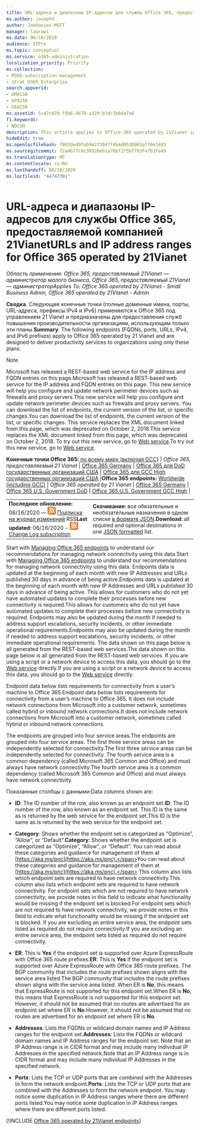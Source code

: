 ```yaml
---
title: URL-адреса и диапазоны IP-адресов для службы Office 365, предоставляемой компанией 21Vianet
ms.author: josephd
author: JoeDavies-MSFT
manager: laurawi
ms.date: 06/16/2020
audience: ITPro
ms.topic: conceptual
ms.service: o365-administration
localization_priority: Priority
ms.collection:
- M365-subscription-management
- Strat_O365_Enterprise
search.appverid:
- GMA150
- GPA150
- GEA150
ms.assetid: 5c47c07d-f9b6-4b78-a329-bfdc1b6da7a0
f1.keywords:
- NOCSH
description: This article applies to Office 365 operated by 21Vianet in China. This article lists the URLs and IP address ranges used by Office 365 operated by 21Vianet.
hideEdit: true
ms.openlocfilehash: f002de49fab942f204ff464d0530965aff0e1443
ms.sourcegitcommit: f2a4b77c8c3932beb1a78bf2f5bf793fefb3fa49
ms.translationtype: MT
ms.contentlocale: ru-RU
ms.lasthandoff: 06/16/2020
ms.locfileid: "44747391"
---
```

# <a name="urls-and-ip-address-ranges-for-office-365-operated-by-21vianet"></a><span data-ttu-id="3ef65-104">URL-адреса и диапазоны IP-адресов для службы Office 365, предоставляемой компанией 21Vianet</span><span class="sxs-lookup"><span data-stu-id="3ef65-104">URLs and IP address ranges for Office 365 operated by 21Vianet</span></span>

 <span data-ttu-id="3ef65-105">*Область применения: Office 365, предоставляемый 21Vianet — администратор малого бизнеса, Office 365, предоставляемый 21Vianet — администратор*</span><span class="sxs-lookup"><span data-stu-id="3ef65-105">*Applies To: Office 365 operated by 21Vianet - Small Business Admin, Office 365 operated by 21Vianet - Admin*</span></span>

<span data-ttu-id="3ef65-106">**Сводка**. Следующие конечные точки (полные доменные имена, порты, URL-адреса, префиксы IPv4 и IPv6) применяются к Office 365 под управлением 21 Vianet и предназначены для предоставления служб повышения производительности организациям, использующим только эти планы.</span><span class="sxs-lookup"><span data-stu-id="3ef65-106">**Summary**: The following endpoints (FQDNs, ports, URLs, IPv4, and IPv6 prefixes) apply to Office 365 operated by 21 Vianet and are designed to deliver productivity services to organizations using only these plans.</span></span>
  
> [!NOTE]
> <span data-ttu-id="3ef65-107">Microsoft has released a REST-based web service for the IP address and FQDN entries on this page.</span><span class="sxs-lookup"><span data-stu-id="3ef65-107">Microsoft has released a REST-based web service for the IP address and FQDN entries on this page.</span></span> <span data-ttu-id="3ef65-108">This new service will help you configure and update network perimeter devices such as firewalls and proxy servers.</span><span class="sxs-lookup"><span data-stu-id="3ef65-108">This new service will help you configure and update network perimeter devices such as firewalls and proxy servers.</span></span> <span data-ttu-id="3ef65-109">You can download the list of endpoints, the current version of the list, or specific changes.</span><span class="sxs-lookup"><span data-stu-id="3ef65-109">You can download the list of endpoints, the current version of the list, or specific changes.</span></span> <span data-ttu-id="3ef65-110">This service replaces the XML document linked from this page, which was deprecated on October 2, 2018.</span><span class="sxs-lookup"><span data-stu-id="3ef65-110">This service replaces the XML document linked from this page, which was deprecated on October 2, 2018.</span></span> <span data-ttu-id="3ef65-111">To try out this new service, go to [Web service](office-365-ip-web-service.md).</span><span class="sxs-lookup"><span data-stu-id="3ef65-111">To try out this new service, go to [Web service](office-365-ip-web-service.md).</span></span>
  
 <span data-ttu-id="3ef65-112">**Конечные точки Office 365:**[ по всему миру (включая GCC)](urls-and-ip-address-ranges.md)  | *Office 365, предоставляемый 21 Vianet* | [Office 365 Germany](office-365-germany-endpoints.md) | [Office 365 для DoD государственных организаций США](office-365-u-s-government-dod-endpoints.md) | [Office 365 для GCC High государственных организаций США](office-365-u-s-government-gcc-high-endpoints.md) |</span><span class="sxs-lookup"><span data-stu-id="3ef65-112">**Office 365 endpoints:** [Worldwide (including GCC)](urls-and-ip-address-ranges.md)  | *Office 365 operated by 21 Vianet* | [Office 365 Germany](office-365-germany-endpoints.md) | [Office 365 U.S. Government DoD](office-365-u-s-government-dod-endpoints.md) | [Office 365 U.S. Government GCC High](office-365-u-s-government-gcc-high-endpoints.md) |</span></span>
  
|||
|:-----|:-----|
|<span data-ttu-id="3ef65-113">**Последнее обновление:** 06/16/2020 — ![ ](media/5dc6bb29-25db-4f44-9580-77c735492c4b.png) [Подписка на журнал изменений](https://endpoints.office.com/version/China?allversions=true&format=rss&clientrequestid=b10c5ed1-bad1-445f-b386-b919946339a7) RSS</span><span class="sxs-lookup"><span data-stu-id="3ef65-113">**Last updated:** 06/16/2020 - ![RSS](media/5dc6bb29-25db-4f44-9580-77c735492c4b.png) [Change Log subscription](https://endpoints.office.com/version/China?allversions=true&format=rss&clientrequestid=b10c5ed1-bad1-445f-b386-b919946339a7)</span></span>|<span data-ttu-id="3ef65-114">**Скачивание:** все обязательные и необязательные назначения в одном списке [в формате JSON](https://endpoints.office.com/endpoints/China?clientrequestid=b10c5ed1-bad1-445f-b386-b919946339a7).</span><span class="sxs-lookup"><span data-stu-id="3ef65-114">**Download:** all required and optional destinations in one [JSON formatted](https://endpoints.office.com/endpoints/China?clientrequestid=b10c5ed1-bad1-445f-b386-b919946339a7) list.</span></span>  <br/> |

<span data-ttu-id="3ef65-115">Start with [Managing Office 365 endpoints](managing-office-365-endpoints.md) to understand our recommendations for managing network connectivity using this data.</span><span class="sxs-lookup"><span data-stu-id="3ef65-115">Start with [Managing Office 365 endpoints](managing-office-365-endpoints.md) to understand our recommendations for managing network connectivity using this data.</span></span> <span data-ttu-id="3ef65-116">Endpoints data is updated at the beginning of each month with new IP Addresses and URLs published 30 days in advance of being active.</span><span class="sxs-lookup"><span data-stu-id="3ef65-116">Endpoints data is updated at the beginning of each month with new IP Addresses and URLs published 30 days in advance of being active.</span></span> <span data-ttu-id="3ef65-117">This allows for customers who do not yet have automated updates to complete their processes before new connectivity is required.</span><span class="sxs-lookup"><span data-stu-id="3ef65-117">This allows for customers who do not yet have automated updates to complete their processes before new connectivity is required.</span></span> <span data-ttu-id="3ef65-118">Endpoints may also be updated during the month if needed to address support escalations, security incidents, or other immediate operational requirements.</span><span class="sxs-lookup"><span data-stu-id="3ef65-118">Endpoints may also be updated during the month if needed to address support escalations, security incidents, or other immediate operational requirements.</span></span> <span data-ttu-id="3ef65-119">The data shown on this page below is all generated from the REST-based web services.</span><span class="sxs-lookup"><span data-stu-id="3ef65-119">The data shown on this page below is all generated from the REST-based web services.</span></span> <span data-ttu-id="3ef65-120">If you are using a script or a network device to access this data, you should go to the [Web service](office-365-ip-web-service.md) directly.</span><span class="sxs-lookup"><span data-stu-id="3ef65-120">If you are using a script or a network device to access this data, you should go to the [Web service](office-365-ip-web-service.md) directly.</span></span>

<span data-ttu-id="3ef65-121">Endpoint data below lists requirements for connectivity from a user’s machine to Office 365.</span><span class="sxs-lookup"><span data-stu-id="3ef65-121">Endpoint data below lists requirements for connectivity from a user’s machine to Office 365.</span></span> <span data-ttu-id="3ef65-122">It does not include network connections from Microsoft into a customer network, sometimes called hybrid or inbound network connections.</span><span class="sxs-lookup"><span data-stu-id="3ef65-122">It does not include network connections from Microsoft into a customer network, sometimes called hybrid or inbound network connections.</span></span>

<span data-ttu-id="3ef65-123">The endpoints are grouped into four service areas.</span><span class="sxs-lookup"><span data-stu-id="3ef65-123">The endpoints are grouped into four service areas.</span></span> <span data-ttu-id="3ef65-124">The first three service areas can be independently selected for connectivity.</span><span class="sxs-lookup"><span data-stu-id="3ef65-124">The first three service areas can be independently selected for connectivity.</span></span> <span data-ttu-id="3ef65-125">The fourth service area is a common dependency (called Microsoft 365 Common and Office) and must always have network connectivity.</span><span class="sxs-lookup"><span data-stu-id="3ef65-125">The fourth service area is a common dependency (called Microsoft 365 Common and Office) and must always have network connectivity.</span></span>

<span data-ttu-id="3ef65-126">Показанные столбцы с данными:</span><span class="sxs-lookup"><span data-stu-id="3ef65-126">Data columns shown are:</span></span>

- <span data-ttu-id="3ef65-127">**ID**: The ID number of the row, also known as an endpoint set.</span><span class="sxs-lookup"><span data-stu-id="3ef65-127">**ID**: The ID number of the row, also known as an endpoint set.</span></span> <span data-ttu-id="3ef65-128">This ID is the same as is returned by the web service for the endpoint set.</span><span class="sxs-lookup"><span data-stu-id="3ef65-128">This ID is the same as is returned by the web service for the endpoint set.</span></span>

- <span data-ttu-id="3ef65-129">**Category**: Shows whether the endpoint set is categorized as “Optimize”, “Allow”, or “Default”.</span><span class="sxs-lookup"><span data-stu-id="3ef65-129">**Category**: Shows whether the endpoint set is categorized as “Optimize”, “Allow”, or “Default”.</span></span> <span data-ttu-id="3ef65-130">You can read about these categories and guidance for management of them at [https://aka.ms/pnc](https://aka.ms/pnc).</span><span class="sxs-lookup"><span data-stu-id="3ef65-130">You can read about these categories and guidance for management of them at [https://aka.ms/pnc](https://aka.ms/pnc).</span></span> <span data-ttu-id="3ef65-131">This column also lists which endpoint sets are required to have network connectivity.</span><span class="sxs-lookup"><span data-stu-id="3ef65-131">This column also lists which endpoint sets are required to have network connectivity.</span></span> <span data-ttu-id="3ef65-132">For endpoint sets which are not required to have network connectivity, we provide notes in this field to indicate what functionality would be missing if the endpoint set is blocked.</span><span class="sxs-lookup"><span data-stu-id="3ef65-132">For endpoint sets which are not required to have network connectivity, we provide notes in this field to indicate what functionality would be missing if the endpoint set is blocked.</span></span> <span data-ttu-id="3ef65-133">If you are excluding an entire service area, the endpoint sets listed as required do not require connectivity.</span><span class="sxs-lookup"><span data-stu-id="3ef65-133">If you are excluding an entire service area, the endpoint sets listed as required do not require connectivity.</span></span>

- <span data-ttu-id="3ef65-134">**ER**: This is **Yes** if the endpoint set is supported over Azure ExpressRoute with Office 365 route prefixes.</span><span class="sxs-lookup"><span data-stu-id="3ef65-134">**ER**: This is **Yes** if the endpoint set is supported over Azure ExpressRoute with Office 365 route prefixes.</span></span> <span data-ttu-id="3ef65-135">The BGP community that includes the route prefixes shown aligns with the service area listed.</span><span class="sxs-lookup"><span data-stu-id="3ef65-135">The BGP community that includes the route prefixes shown aligns with the service area listed.</span></span> <span data-ttu-id="3ef65-136">When ER is **No**, this means that ExpressRoute is not supported for this endpoint set.</span><span class="sxs-lookup"><span data-stu-id="3ef65-136">When ER is **No**, this means that ExpressRoute is not supported for this endpoint set.</span></span> <span data-ttu-id="3ef65-137">However, it should not be assumed that no routes are advertised for an endpoint set where ER is **No**.</span><span class="sxs-lookup"><span data-stu-id="3ef65-137">However, it should not be assumed that no routes are advertised for an endpoint set where ER is **No**.</span></span>

- <span data-ttu-id="3ef65-138">**Addresses**: Lists the FQDNs or wildcard domain names and IP Address ranges for the endpoint set.</span><span class="sxs-lookup"><span data-stu-id="3ef65-138">**Addresses**: Lists the FQDNs or wildcard domain names and IP Address ranges for the endpoint set.</span></span> <span data-ttu-id="3ef65-139">Note that an IP Address range is in CIDR format and may include many individual IP Addresses in the specified network.</span><span class="sxs-lookup"><span data-stu-id="3ef65-139">Note that an IP Address range is in CIDR format and may include many individual IP Addresses in the specified network.</span></span>
 
- <span data-ttu-id="3ef65-140">**Ports**: Lists the TCP or UDP ports that are combined with the Addresses to form the network endpoint.</span><span class="sxs-lookup"><span data-stu-id="3ef65-140">**Ports**: Lists the TCP or UDP ports that are combined with the Addresses to form the network endpoint.</span></span> <span data-ttu-id="3ef65-141">You may notice some duplication in IP Address ranges where there are different ports listed.</span><span class="sxs-lookup"><span data-stu-id="3ef65-141">You may notice some duplication in IP Address ranges where there are different ports listed.</span></span>

[!INCLUDE [Office 365 operated by 21Vianet endpoints](./includes/office-365-operated-by-21vianet-endpoints.md)]


